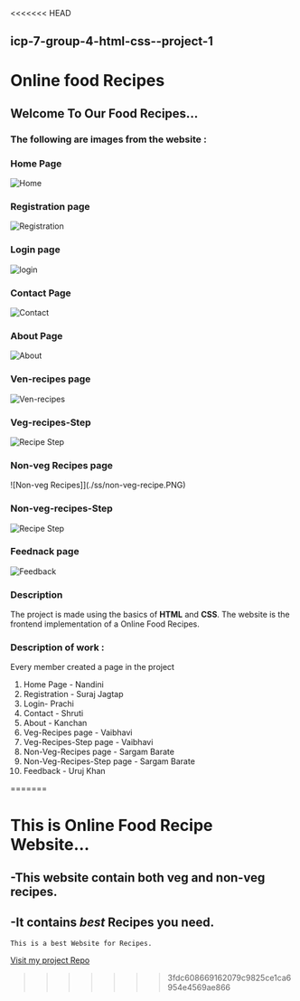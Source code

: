<<<<<<< HEAD
## icp-7-group-4-html-css--project-1

# Online food Recipes 
##  Welcome To Our  Food Recipes...

### The following are images from the website :

###  Home Page
![Home](./ss/home.PNG)

### Registration page
![Registration](./ss/registration.PNG)

### Login page
![login](./ss/login.PNG)

###  Contact Page
![Contact](./ss/contact.PNG)

###  About Page
![About](./ss/about.PNG)

### Ven-recipes page
![Ven-recipes](./ss/veg-recipe.PNG)

###  Veg-recipes-Step
![Recipe Step](./ss/recipe-step.PNG)

### Non-veg Recipes page
![Non-veg Recipes]](./ss/non-veg-recipe.PNG)


###  Non-veg-recipes-Step
![Recipe Step](./ss/non-veg-recipes-step.PNG)

###  Feednack page
![ Feedback](./ss/feedback.PNG)



### Description 
The project is made using the basics of **HTML**  and **CSS**.
The website is the frontend implementation of a Online Food Recipes.

### Description of work :

Every member created a page in the project

1. Home Page - Nandini
2. Registration - Suraj Jagtap
3. Login-  Prachi
4. Contact - Shruti 
5. About - Kanchan
6. Veg-Recipes page - Vaibhavi
7. Veg-Recipes-Step page - Vaibhavi 
8. Non-Veg-Recipes page - Sargam Barate
9. Non-Veg-Recipes-Step page - Sargam Barate 
10. Feedback - Uruj Khan 




=======
# This is Online Food Recipe Website...
## -This website contain both veg and non-veg recipes.
## -It contains ***best*** Recipes you need.

```
This is a best Website for Recipes.
```

[Visit my project Repo](https://github.com/123vkgithub/project-repo/tree/master)
>>>>>>> 3fdc608669162079c9825ce1ca6954e4569ae866
